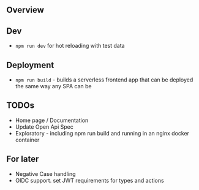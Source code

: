 ## Overview

## Dev

- `npm run dev` for hot reloading with test data

## Deployment

- `npm run build` - builds a serverless frontend app that can be deployed the same way any SPA can be

## TODOs
- Home page / Documentation
- Update Open Api Spec
- Exploratory - including npm run build and running in an nginx docker container


## For later
- Negative Case handling
- OIDC support. set JWT requirements for types and actions
